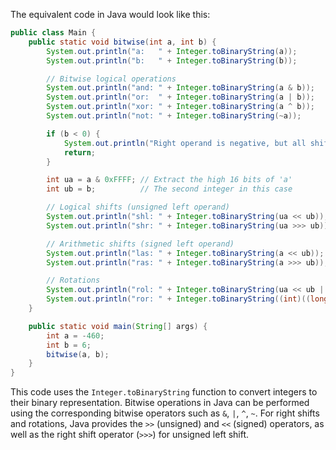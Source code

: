 The equivalent code in Java would look like this:

```java
public class Main {
    public static void bitwise(int a, int b) {
        System.out.println("a:   " + Integer.toBinaryString(a));
        System.out.println("b:   " + Integer.toBinaryString(b));

        // Bitwise logical operations
        System.out.println("and: " + Integer.toBinaryString(a & b));
        System.out.println("or:  " + Integer.toBinaryString(a | b));
        System.out.println("xor: " + Integer.toBinaryString(a ^ b));
        System.out.println("not: " + Integer.toBinaryString(~a));

        if (b < 0) {
            System.out.println("Right operand is negative, but all shifts require an unsigned right operand (shift distance).");
            return;
        }

        int ua = a & 0xFFFF; // Extract the high 16 bits of 'a'
        int ub = b;          // The second integer in this case

        // Logical shifts (unsigned left operand)
        System.out.println("shl: " + Integer.toBinaryString(ua << ub));
        System.out.println("shr: " + Integer.toBinaryString(ua >>> ub));

        // Arithmetic shifts (signed left operand)
        System.out.println("las: " + Integer.toBinaryString(a << ub));
        System.out.println("ras: " + Integer.toBinaryString(a >>> ub));

        // Rotations
        System.out.println("rol: " + Integer.toBinaryString(ua << ub | (a >> 16 - ub)));
        System.out.println("ror: " + Integer.toBinaryString((int)((long)a) >> ub | a << 16 - ub));
    }

    public static void main(String[] args) {
        int a = -460;
        int b = 6;
        bitwise(a, b);
    }
}
```

This code uses the `Integer.toBinaryString` function to convert integers to their binary representation. Bitwise operations in Java can be performed using the corresponding bitwise operators such as `&`, `|`, `^`, `~`. For right shifts and rotations, Java provides the `>>` (unsigned) and `<<` (signed) operators, as well as the right shift operator (`>>>`) for unsigned left shift.
